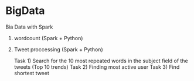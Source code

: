 # BigData
Bia Data with Spark
1) wordcount (Spark + Python)
2) Tweet proccessing  (Spark + Python)

    Task 1) Search for the 10 most repeated words in the subject field of the tweets (Top 10 trends)
    Task 2) Finding most active user
    Task 3) Find shortest tweet 

